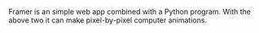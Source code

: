 Framer is an simple web app combined with a Python program. With the above two it can make pixel-by-pixel computer animations.
